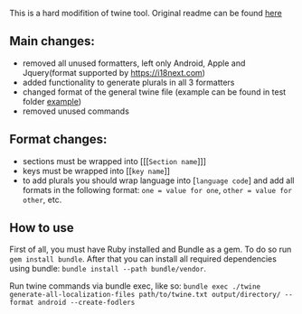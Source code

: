This is a hard modifition of twine tool. Original readme can be found [here](./README_ORIGINAL.md)

## Main changes:
- removed all unused formatters, left only Android, Apple and Jquery(format supported by https://i18next.com)
- added functionality to generate plurals in all 3 formatters
- changed format of the general twine file (example can be found in test folder [example](test/fixtures/twine_accent_values.txt))
- removed unused commands

## Format changes:
- sections must be wrapped into [[[`Section name`]]]
- keys must be wrapped into [[`key name`]]
- to add plurals you should wrap language into [`language code`] and add all formats in the following format: `one = value for one`, `other = value for other`, etc.

## How to use

First of all, you must have Ruby installed and Bundle as a gem. To do so run `gem install bundle`.
After that you can install all required dependencies using bundle: `bundle install --path bundle/vendor`.

Run twine commands via bundle exec, like so: `bundle exec ./twine generate-all-localization-files path/to/twine.txt output/directory/ --format android --create-fodlers`